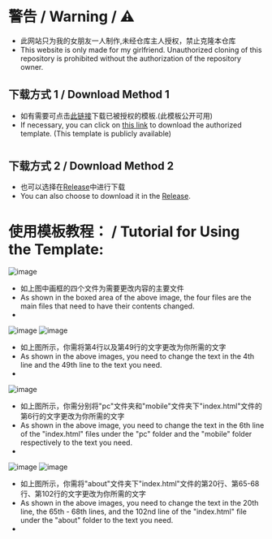 # 警告 / Warning / ⚠

* 此网站只为我的女朋友一人制作,未经仓库主人授权，禁止克隆本仓库
* This website is only made for my girlfriend. Unauthorized cloning of this repository is prohibited without the authorization of the repository owner.

 ## 下载方式 1 / Download Method 1
* 如有需要可点击[此链接](https://github.com/user-attachments/files/16538783/html.zip)下载已被授权的模板.(此模板公开可用)
* If necessary, you can click on [this link](https://github.com/user-attachments/files/16538783/html.zip) to download the authorized template. (This template is publicly available)
 
#
 
## 下载方式 2 / Download Method 2
* 也可以选择在[Release](https://github.com/bytong-08/html_00/releases/tag/0)中进行下载
* You can also choose to download it in the [Release](https://github.com/bytong-08/html_00/releases/tag/0). 

#

# 使用模板教程： / Tutorial for Using the Template:
![image](https://github.com/user-attachments/assets/35816690-36fc-4a5e-9f4e-ec68a45dc7ac)
* 如上图中画框的四个文件为需要更改内容的主要文件
* As shown in the boxed area of the above image, the four files are the main files that need to have their contents changed.
* 
![image](https://github.com/user-attachments/assets/3d30ef0c-8bbf-496c-9988-420cf4744271) ![image](https://github.com/user-attachments/assets/b8cda2bf-ada1-48a2-962f-468de9318853)
* 如上图所示，你需将第4行以及第49行的文字更改为你所需的文字
* As shown in the above images, you need to change the text in the 4th line and the 49th line to the text you need.
*
![image](https://github.com/user-attachments/assets/928819d9-bd8e-496f-b28e-638b2ed59e55)
* 如上图所示，你需分别将"pc"文件夹和"mobile"文件夹下"index.html"文件的第6行的文字更改为你所需的文字
* As shown in the above image, you need to change the text in the 6th line of the "index.html" files under the "pc" folder and the "mobile" folder respectively to the text you need.
* 
![image](https://github.com/user-attachments/assets/04de38ba-ac98-4674-a218-936a76a04ab7) ![image](https://github.com/user-attachments/assets/59e67d7b-6584-4f7b-bed8-cb2408aaadcf)
* 如上图所示，你需将"about"文件夹下"index.html"文件的第20行、第65-68行、第102行的文字更改为你所需的文字
* As shown in the above images, you need to change the text in the 20th line, the 65th - 68th lines, and the 102nd line of the "index.html" file under the "about" folder to the text you need.
* 
